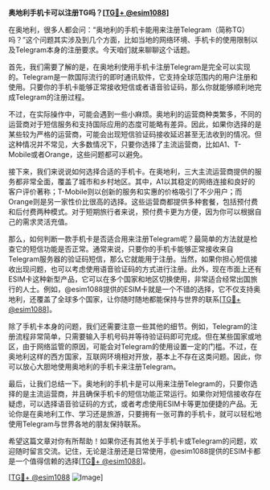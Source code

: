 **奥地利手机卡可以注册TG吗？[[TG💪+ @esim1088](https://t.me/s/esim1088)]**

在奥地利，很多人都会问：“奥地利的手机卡能用来注册Telegram（简称TG）吗？”这个问题其实涉及到几个方面，比如当地的网络环境、手机卡的使用限制以及Telegram本身的注册要求。今天咱们就来聊聊这个话题。

首先，我们需要了解的是，在奥地利使用手机卡注册Telegram是完全可以实现的。Telegram是一款国际流行的即时通讯软件，它支持全球范围内的用户注册和使用。只要你的手机卡能够正常接收短信或者语音验证码，那么你就能够顺利地完成Telegram的注册过程。

不过，在实际操作中，可能会遇到一些小麻烦。奥地利的运营商种类繁多，不同的运营商对于短信服务和支持国际应用的态度可能略有差异。因此，如果你选择的是某些较为严格的运营商，可能会出现短信验证码接收延迟甚至无法收到的情况。但这种情况并不常见，大多数情况下，只要你选择了主流运营商，比如A1、T-Mobile或者Orange，这些问题都可以避免。

接下来，我们来说说如何选择合适的手机卡。在奥地利，三大主流运营商提供的服务都非常全面，覆盖了城市和乡村地区。其中，A1以其稳定的网络连接和良好的客户评价著称；T-Mobile则以创新的服务和实惠的价格吸引了不少用户；而Orange则是另一家性价比很高的选择。这些运营商都提供多种套餐，包括预付费和后付费两种模式。对于短期旅行者来说，预付费卡更为方便，因为你可以根据自己的需求灵活充值。

那么，如何判断一款手机卡是否适合用来注册Telegram呢？最简单的方法就是检查它的短信功能是否正常。通常来说，只要你的手机卡能够正常接收来自Telegram服务器的验证码短信，那么它就能用于注册。当然，如果你担心短信接收出现问题，也可以考虑使用语音验证码的方式进行注册。此外，现在市面上还有ESIM卡这种新型产品，它可以在多个国家和地区切换使用，非常适合经常出国旅行的人士。例如，@esim1088提供的ESIM卡就是一个不错的选择，它不仅支持奥地利，还覆盖了全球多个国家，让你随时随地都能保持与世界的联系[[TG💪+ @esim1088](https://t.me/s/esim1088)]。

除了手机卡本身的问题，我们还需要注意一些其他的细节。例如，Telegram的注册流程非常简单，只需要输入手机号码并等待验证码即可完成。但在某些国家或地区，由于网络监管的原因，可能会对Telegram的使用设置一定的门槛。不过，在奥地利这样的西方国家，互联网环境相对开放，基本上不存在这类问题。因此，你可以放心大胆地使用奥地利的手机卡来注册Telegram。

最后，让我们总结一下。奥地利的手机卡是可以用来注册Telegram的，只要你选择的是主流运营商，并且确保手机卡的短信功能正常运行。如果你对短信接收存在疑虑，可以选择语音验证码的方式，或者考虑使用ESIM卡等更加便捷的产品。无论你是在奥地利工作、学习还是旅游，只要拥有一张可靠的手机卡，就可以轻松地使用Telegram与世界各地的朋友保持联系。

希望这篇文章对你有所帮助！如果你还有其他关于手机卡或Telegram的问题，欢迎随时留言交流。记住，无论是注册还是日常使用，@esim1088提供的ESIM卡都是一个值得信赖的选择[[TG💪+ @esim1088](https://t.me/s/esim1088)]。

[[TG💪+ @esim1088](https://t.me/s/esim1088) ![Image](https://i.postimg.cc/4NQfJmqS/Snipaste-2025-05-13-00-14-12.png)]